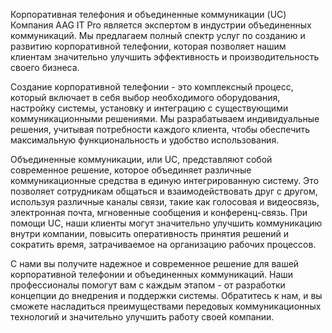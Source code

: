 Корпоративная телефония и объединенные коммуникации (UC)
Компания AAG IT Pro является экспертом в индустрии объединенных коммуникаций. Мы предлагаем полный спектр услуг по созданию и развитию корпоративной телефонии, которая позволяет нашим клиентам значительно улучшить эффективность и производительность своего бизнеса.

Создание корпоративной телефонии - это комплексный процесс, который включает в себя выбор необходимого оборудования, настройку системы, установку и интеграцию с существующими коммуникационными решениями. Мы разрабатываем индивидуальные решения, учитывая потребности каждого клиента, чтобы обеспечить максимальную функциональность и удобство использования.

Объединенные коммуникации, или UC, представляют собой современное решение, которое объединяет различные коммуникационные средства в единую интегрированную систему. Это позволяет сотрудникам общаться и взаимодействовать друг с другом, используя различные каналы связи, такие как голосовая и видеосвязь, электронная почта, мгновенные сообщения и конференц-связь. При помощи UC, наши клиенты могут значительно улучшить коммуникацию внутри компании, повысить оперативность принятия решений и сократить время, затрачиваемое на организацию рабочих процессов.

С нами вы получите надежное и современное решение для вашей корпоративной телефонии и объединенных коммуникаций. Наши профессионалы помогут вам с каждым этапом - от разработки концепции до внедрения и поддержки системы. Обратитесь к нам, и вы сможете насладиться преимуществами передовых коммуникационных технологий и значительно улучшить работу своей компании.